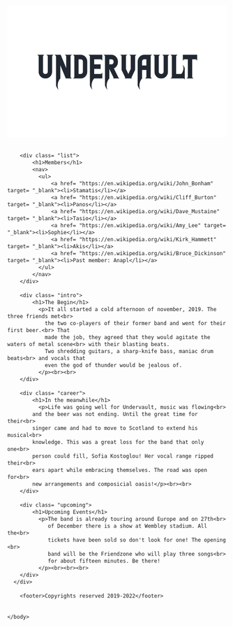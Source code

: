 <!DOCTYPE html>
<html lang= "EN">
    <head>
        <meta name="viewport" content="width=device-width"> 
        <meta charset= "UTF-8">
        <title>Undervault The Band</title>
        <link rel= "stylesheet" href= "unerdtheband.css" media= "all">
    </head>
    <body>
      <div class= "page">
        <div class= "image">
            <img class= "img" src= "undervault.jpg" alt= "undervault" width= "700" height= "300"><br><br>
        </div>

        <div class= "list">
            <h1>Members</h1>
            <nav>
              <ul>
                  <a href= "https://en.wikipedia.org/wiki/John_Bonham" target= "_blank"><li>Stamatis</li></a>
                  <a href= "https://en.wikipedia.org/wiki/Cliff_Burton" target= "_blank"><li>Panos</li></a>
                  <a href= "https://en.wikipedia.org/wiki/Dave_Mustaine" target= "_blank"><li>Tasio</li></a>
                  <a href= "https://en.wikipedia.org/wiki/Amy_Lee" target= "_blank"><li>Sophie</li></a>
                  <a href= "https://en.wikipedia.org/wiki/Kirk_Hammett" target= "_blank"><li>Akis</li></a>
                  <a href= "https://en.wikipedia.org/wiki/Bruce_Dickinson" target= "_blank"><li>Past member: Anapl</li></a>
              </ul>
            </nav>
        </div>

        <div class= "intro">
            <h1>The Begin</h1>
              <p>It all started a cold afternoon of november, 2019. The three friends met<br>
                the two co-players of their former band and went for their first beer.<br> That 
                made the job, they agreed that they would agitate the waters of metal scene<br> with their blasting beats.
                Two shredding guitars, a sharp-knife bass, maniac drum beats<br> and vocals that 
                even the god of thunder would be jealous of.
              </p><br><br>
        </div>

        <div class= "career">
            <h1>In the meanwhile</h1>
              <p>Life was going well for Undervault, music was flowing<br>
            and the beer was not ending. Until the great time for their<br>
            singer came and had to move to Scotland to extend his musical<br>
            knowledge. This was a great loss for the band that only one<br>
            person could fill, Sofia Kostoglou! Her vocal range ripped their<br>
            ears apart while embracing themselves. The road was open for<br>
            new arrangements and composicial oasis!</p><br><br>
        </div>

        <div class= "upcoming">
            <h1>Upcoming Events</h1>
              <p>The band is already touring around Europe and on 27th<br>
                 of December there is a show at Wembley stadium. All the<br>
                 tickets have been sold so don't look for one! The opening <br>
                 band will be the Friendzone who will play three songs<br>
                 for about fifteen minutes. Be there!
              </p><br><br><br>
        </div>
      </div>

        <footer>Copyrights reserved 2019-2022</footer>

       
    </body>
    
</html>

